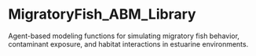 # MigratoryFish_ABM_Library
Agent-based modeling functions for simulating migratory fish behavior, contaminant exposure, and habitat interactions in estuarine environments.
